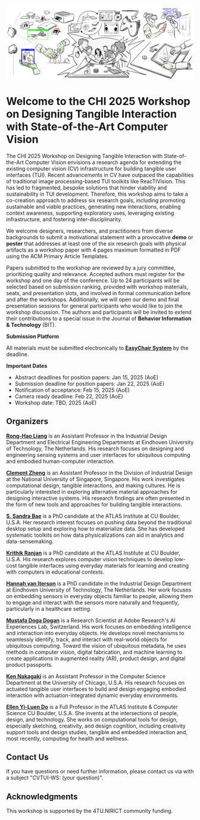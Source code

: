 <!-- <link rel="shortcut icon" type="image/x-icon" href="icon.png"> -->

![Banner](/img/banner.png)

# Welcome to the CHI 2025 Workshop on **Designing Tangible Interaction with State-of-the-Art Computer Vision**

The CHI 2025 Workshop on Designing Tangible Interaction with State-of-the-Art Computer Vision envisions a research agenda for extending the existing computer vision (CV) infrastructure for building tangible user interfaces (TUI). Recent advancements in CV have outpaced the capabilities of traditional image processing-based TUI toolkits like ReacTIVision. This has led to fragmented, bespoke solutions that hinder viability and sustainability in TUI development. Therefore, this workshop aims to take a co-creation approach to address six research goals, including promoting sustainable and viable practices, generating new interactions,  enabling context awareness, supporting exploratory uses, leveraging existing infrastructure, and fostering inter-disciplinarity.

<!-- ## Position Paper Submission Deadline: Jan 22, 2025 (AoE) (Abstract Deadline: Jan 15, 2021 (AOE)) -->
We welcome designers, researchers, and practitioners from diverse backgrounds to submit a motivational statement with a provocative **demo** or **poster** that addresses at least one of the six research goals with physical artifacts as a workshop paper with 4 pages maximum formatted in PDF using the ACM Primary Article Templates.

Papers submitted to the workshop are reviewed by a jury committee, prioritizing quality and relevance. Accepted authors must register for the workshop and one day of the conference. Up to 24 participants will be selected based on submission ranking, provided with workshop materials, seats, and presentation slots, and involved in formal communication before and after the workshops. Additionally, we will open our demo and final presentation sessions for general participants who would like to join the workshop discussion. The authors and participants will be invited to extend their contributions to a special issue in the Journal of **Behavior Information & Technology** (BIT).

**Submission Platform**	

All materials must be submitted electronically to **[EasyChair System]()** by the deadline.

**Important Dates**
- Abstract deadlines for position papers: Jan 15, 2025 (AoE)
- Submission deadline for position papers: Jan 22, 2025 (AoE)
- Notification of acceptance: Feb 15, 2025 (AoE)
- Camera ready deadline: Feb 22, 2025 (AoE)
- Workshop date: TBD, 2025 (AoE)

## Organizers

**[Rong-Hao Liang]()** is an Assistant Professor in the Industrial Design Department and Electrical Engineering Departments at Eindhoven University of Technology, The Netherlands. His research focuses on designing and engineering sensing systems and user interfaces for ubiquitous computing and embodied human-computer interaction.

**[Clement Zheng]()** is an Assistant Professor in the Division of Industrial Design at the National University of Singapore, Singapore. His work investigates computational design, tangible interactions, and making cultures. He is particularly interested in exploring alternative material approaches for designing interactive systems. His research findings are often presented in the form of new tools and approaches for building tangible interactions.

**[S. Sandra Bae]()** is a PhD candidate at the ATLAS Institute at CU Boulder, U.S.A. Her research interest focuses on pushing data beyond the traditional desktop setup and exploring how to materialize data. She has developed systematic toolkits on how data physicalizations can aid in analytics and data-sensemaking. 

**[Krithik Ranjan]()** is a PhD candidate at the ATLAS Institute at CU Boulder, U.S.A. His research explores computer vision techniques to develop low-cost tangible interfaces using everyday materials for learning and creating with computers in educational contexts.  

**[Hannah van Iterson]()** is a PhD candidate in the Industrial Design Department at Eindhoven University of Technology, The Netherlands. Her work focuses on embedding sensors in everyday objects familiar to people, allowing them to engage and interact with the sensors more naturally and frequently, particularly in a healthcare setting. 

**[Mustafa Doga Dogan]()** is a Research Scientist at Adobe Research's AI Experiences Lab, Switzerland. His work focuses on embedding intelligence and interaction into everyday objects. He develops novel mechanisms to seamlessly identify, track, and interact with real-world objects for ubiquitous computing. Toward the vision of ubiquitous metadata, he uses methods in computer vision, digital fabrication, and machine learning to create applications in augmented reality (AR), product design, and digital product passports. 

**[Ken Nakagaki]()** is an Assistant Professor in the Computer Science Department at the University of Chicago, U.S.A. His research focuses on actuated tangible user interfaces to build and design engaging embodied interaction with actuation-integrated dynamic everyday environments.

**[Ellen Yi-Luen Do]()** is a Full Professor in the ATLAS Institute \& Computer Science CU Boulder, U.S.A. She invents at the intersections of people, design, and technology. She works on computational tools for design, especially sketching, creativity, and design cognition, including creativity support tools and design studies, tangible and embedded interaction and, most recently, computing for health and wellness. 

## Contact Us
If you have questions or need further information, please contact us via [](mailto:) with a subject "CVTUI-WS: (your question)".

## Acknowledgments
This workshop is supported by the 4TU.NIRICT community funding.

<!-- ![Logos](logo.png) -->
